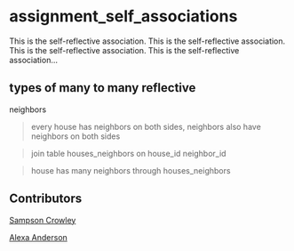 assignment_self_associations
============================

This is the self-reflective association. This is the self-reflective association. This is the self-reflective association. This is the self-reflective association...


## types of many to many reflective

neighbors

> every house has neighbors on both sides, neighbors also have neighbors on both sides

> join table houses_neighbors on house_id neighbor_id

> house has many neighbors through houses_neighbors


## Contributors

[Sampson Crowley](https://github.com/SampsonCrowley)

[Alexa Anderson](https://github.com/populardemand)
